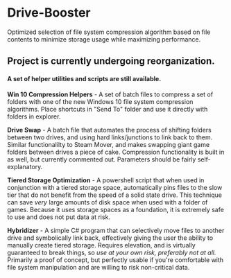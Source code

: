 # Drive-Booster
Optimized selection of file system compression algorithm based on file contents to minimize storage usage while maximizing performance.

## Project is currently undergoing reorganization.

#### A set of helper utilities and scripts are still available.

**Win 10 Compression Helpers** - A set of batch files to compress a set of folders with one of the new Windows 10 file system compression algorithms. Place shortcuts in "Send To" folder and use it directly with folders in explorer.

**Drive Swap** - A batch file that automates the process of shifting folders between two drives, and using hard links/junctions to link back to them. Similar functionalilty to Steam Mover, and makes swapping giant game folders between drives a piece of cake. Compression functionality is built in as well, but currently commented out. Parameters should be fairly self-explanatory.

**Tiered Storage Optimization** - A powershell script that when used in conjunction with a tiered storage space, automatically pins files to the slow tier that do not benefit from the speed of a solid state drive. This technique can save *very* large amounts of disk space when used with a folder of games. Because it uses storage spaces as a foundation, it is extremely safe to use and does not put data at risk.

**Hybridizer** - A simple C# program that can selectively move files to another drive and symbolically link back, effectively giving the user the ability to manually create tiered storage. Requires elevation, and is virtually guaranteed to break things, so *use at your own risk, preferably not at all.* Primarily a proof of concept, but perfectly usable if you're comfortable with file system manipulation and are willing to risk non-critical data.

